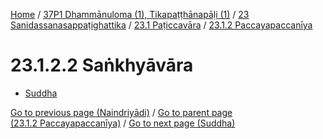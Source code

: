 
[Home](/) / [37P1 Dhammānuloma (1), Tikapaṭṭhānapāḷi (1)](../../...md) / [23 Sanidassanasappaṭighattika](../...md) / [23.1 Paṭiccavāra](...md) / [23.1.2 Paccayapaccanīya](../37P1/23/23.1/23.1.2.md)

# 23.1.2.2 Saṅkhyāvāra

* [Suddha](23.1.2.2/Suddha.md)

[Go to previous page (Naindriyādi)](23.1.2.1/Naindriyadi.md) / [Go to parent page (23.1.2 Paccayapaccanīya)](../37P1/23/23.1/23.1.2.md) / [Go to next page (Suddha)](23.1.2.2/Suddha.md)


